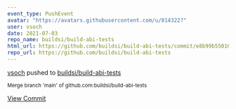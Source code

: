```yaml
---
event_type: PushEvent
avatar: "https://avatars.githubusercontent.com/u/814322?"
user: vsoch
date: 2021-07-03
repo_name: buildsi/build-abi-tests
html_url: https://github.com/buildsi/build-abi-tests/commit/e8b99b550102d67e49ecec7fb69aed277095e540
repo_url: https://github.com/buildsi/build-abi-tests
---
```


<a href='https://github.com/vsoch' target='_blank'>vsoch</a> pushed to <a href='https://github.com/buildsi/build-abi-tests' target='_blank'>buildsi/build-abi-tests</a>

<small>Merge branch 'main' of github.com:buildsi/build-abi-tests</small>

<a href='https://github.com/buildsi/build-abi-tests/commit/e8b99b550102d67e49ecec7fb69aed277095e540' target='_blank'>View Commit</a>